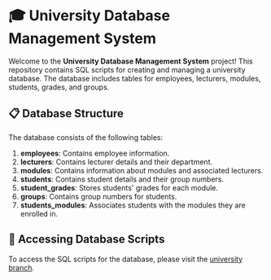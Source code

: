 # 🎓 University Database Management System

Welcome to the **University Database Management System** project! This repository contains SQL scripts for creating and managing a university database. The database includes tables for employees, lecturers, modules, students, grades, and groups.

## 📋 Database Structure

The database consists of the following tables:

1. **employees**: Contains employee information.
2. **lecturers**: Contains lecturer details and their department.
3. **modules**: Contains information about modules and associated lecturers.
4. **students**: Contains student details and their group numbers.
5. **student_grades**: Stores students' grades for each module.
6. **groups**: Contains group numbers for students.
7. **students_modules**: Associates students with the modules they are enrolled in.

## 📁 Accessing Database Scripts

To access the SQL scripts for the database, please visit the [university branch](https://github.com/wilkuplyt/SQL/tree/university).
